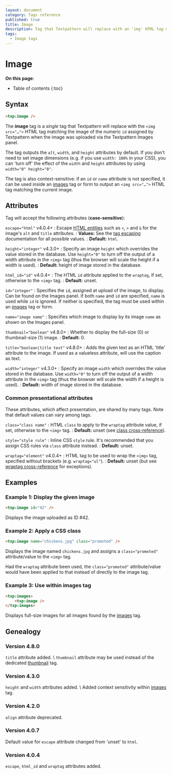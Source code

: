 ```yaml
---
layout: document
category: Tags reference
published: true
title: Image
description: Tag that Textpattern will replace with an 'img' HTML tag matching an image uploaded via the Images panel.
tags:
  - Image tags
---
```


# Image

**On this page**:

* Table of contents
{:toc}

## Syntax

~~~ html
<txp:image />
~~~

The **image** tag is a *single* tag that Textpattern will replace with the `<img src="…">` HTML tag matching the image of the numeric `id` assigned by Textpattern when the image was uploaded via the Textpattern Images panel.

The tag outputs the `alt`, `width`, and `height` attributes by default. If you don't need to set image dimensions (e.g. if you use `width: 100%` in your CSS), you can 'turn off' the effect of the `width` and `height` attributes by using `width="0" height="0"`.

The tag is also context-sensitive: if an `id` or `name` attribute is not specified, it can be used inside an [images](/tags/images) tag or form to output an `<img src="…">` HTML tag matching the current image.

## Attributes

Tag will accept the following attributes (**case-sensitive**):

`escape="html"` <span class="footnote warning">v4.0.4+</span>
: Escape [HTML entities](https://developer.mozilla.org/en-US/docs/Glossary/Entity) such as `<`, `>` and `&` for the image's `alt` and `title` attributes.
: **Values:** See the [tag escaping](/tags/tag-basics/tag-escaping) documentation for all possible values.
: **Default:** `html`.

`height="integer"` <span class="footnote warning">v4.3.0+</span>
: Specify an image `height` which overrides the value stored in the database. Use `height="0"` to turn off the output of a width attribute in the `<img>` tag (thus the browser will scale the height if a width is used).
: **Default:** height of image stored in the database.

`html_id="id"` <span class="footnote warning">v4.0.4+</span>
: The HTML `id` attribute applied to the `wraptag`, if set, otherwise to the `<img>` tag.
: **Default:** unset.

`id="integer"`
: Specifies the `id`, assigned at upload of the image, to display. Can be found on the Images panel. If both `name` and `id` are specified, `name` is used while `id` is ignored. If neither is specified, the tag must be used within an [images](/tags/images) tag or form.

`name="image name"`
: Specifies which image to display by its image `name` as shown on the Images panel.

`thumbnail="boolean"` <span class="footnote warning">v4.8.0+</span>
: Whether to display the full-size (0) or thumbnail-size (1) image.
: **Default:** 0.

`title="boolean|title text"` <span class="footnote warning">v4.8.0+</span>
: Adds the given text as an HTML 'title' attribute to the image. If used as a valueless attribute, will use the caption as text.

`width="integer"` <span class="footnote warning">v4.3.0+</span>
: Specify an image `width` which overrides the value stored in the database. Use `width="0"` to turn off the output of a width attribute in the `<img>` tag (thus the browser will scale the width if a height is used).
: **Default:** width of image stored in the database.

### Common presentational attributes

These attributes, which affect presentation, are shared by many tags. Note that default values can vary among tags.

`class="class name"`
: HTML `class` to apply to the `wraptag` attribute value, if set, otherwise to the `<img>` tag.
: **Default:** unset (see [class cross-reference](/tags/tag-attributes-cross-reference#class)).

`style="style rule"`
: Inline CSS `style` rule. It's recommended that you assign CSS rules via `class` attribute instead.
: **Default:** unset.

`wraptag="element"` <span class="footnote warning">v4.0.4+</span>
: HTML tag to be used to wrap the `<img>` tag, specified without brackets (e.g. `wraptag="ul"`).
: **Default:** unset (but see [wraptag cross-reference](/tags/tag-attributes-cross-reference#wraptag) for exceptions).

## Examples

### Example 1: Display the given image

~~~ html
<txp:image id="42" />
~~~

Displays the image uploaded as ID #42.

### Example 2: Apply a CSS class

~~~ html
<txp:image name="chickens.jpg" class="promoted" />
~~~

Displays the image named `chickens.jpg` and assigns a `class="promoted"` attribute/value to the `<img>` tag.

Had the `wraptag` attribute been used, the `class="promoted"` attribute/value would have been applied to that instead of directly to the image tag.

### Example 3: Use within images tag

~~~ html
<txp:images>
    <txp:image />
</txp:images>
~~~

Displays full-size images for all images found by the [images](/tags/images) tag.

## Genealogy

### Version 4.8.0

`title` attribute added. \\
`thumbnail` attribute may be used instead of the dedicated [thumbnail](/tags/thumbnail) tag.

### Version 4.3.0

`height` and `width` attributes added. \\
Added context sensitivity within [images](/tags/images) tag.

### Version 4.2.0

`align` attribute deprecated.

### Version 4.0.7

Default value for `escape` attribute changed from 'unset' to `html`.

### Version 4.0.4

`escape`, `html_id` and `wraptag` attributes added.
